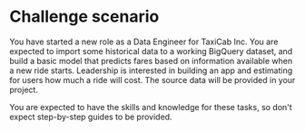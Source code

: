 # Challenge scenario

You have started a new role as a Data Engineer for TaxiCab Inc. You are expected to import some historical data to a working BigQuery dataset, and build a basic model that predicts fares based on information available when a new ride starts. Leadership is interested in building an app and estimating for users how much a ride will cost. The source data will be provided in your project.

You are expected to have the skills and knowledge for these tasks, so don't expect step-by-step guides to be provided.